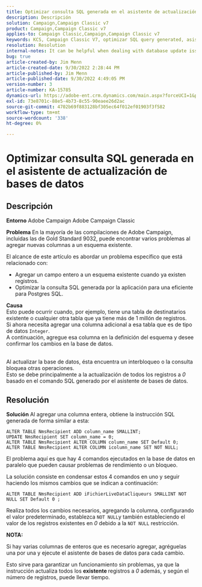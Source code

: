 ```yaml
---
title: Optimizar consulta SQL generada en el asistente de actualización de bases de datos
description: Descripción
solution: Campaign,Campaign Classic v7
product: Campaign,Campaign Classic v7
applies-to: Campaign Classic,Campaign,Campaign Classic v7
keywords: KCS, Campaign Classic V7, optimizar SQL query generated, asistente de actualización de bases de datos
resolution: Resolution
internal-notes: It can be helpful when dealing with database update issues with big tables
bug: true
article-created-by: Jim Menn
article-created-date: 9/30/2022 2:28:44 PM
article-published-by: Jim Menn
article-published-date: 9/30/2022 4:49:05 PM
version-number: 3
article-number: KA-15785
dynamics-url: https://adobe-ent.crm.dynamics.com/main.aspx?forceUCI=1&pagetype=entityrecord&etn=knowledgearticle&id=f9d8b92d-cc40-ed11-9db1-0022480866ad
exl-id: 73e8701c-88e5-4b73-8c55-90eaee26d2ac
source-git-commit: 4702b69f883128bf305ec64f012ef01903f3f582
workflow-type: tm+mt
source-wordcount: '338'
ht-degree: 0%

---
```


# Optimizar consulta SQL generada en el asistente de actualización de bases de datos

## Descripción


<b>Entorno</b>
Adobe Campaign Adobe Campaign Classic

<b>Problema</b>
En la mayoría de las compilaciones de Adobe Campaign, incluidas las de Gold Standard 9032, puede encontrar varios problemas al agregar nuevas columnas a un esquema existente.

El alcance de este artículo es abordar un problema específico que está relacionado con:

- Agregar un campo entero a un esquema existente cuando ya existen registros.
- Optimizar la consulta SQL generada por la aplicación para una eficiente para Postgres SQL.


<b>Causa</b>
<br>Esto puede ocurrir cuando, por ejemplo, tiene una tabla de destinatarios existente o cualquier otra tabla que ya tiene más de 1 millón de registros.
<br>Si ahora necesita agregar una columna adicional a esa tabla que es de tipo de datos `Integer`.
<br>A continuación, agregue esa columna en la definición del esquema y desee confirmar los cambios en la base de datos.

<br>Al actualizar la base de datos, ésta encuentra un interbloqueo o la consulta bloquea otras operaciones.
<br>Esto se debe principalmente a la actualización de todos los registros a *0* basado en el comando SQL generado por el asistente de bases de datos.<br>

## Resolución


<b>Solución</b>
Al agregar una columna entera, obtiene la instrucción SQL generada de forma similar a esta:


```
ALTER TABLE NmsRecipient ADD column_name SMALLINT;
UPDATE NmsRecipient SET column_name = 0;
ALTER TABLE NmsRecipient ALTER COLUMN column_name SET Default 0;
ALTER TABLE NmsRecipient ALTER COLUMN icolumn_name SET NOT NULL;
```


El problema aquí es que hay 4 comandos ejecutados en la base de datos en paralelo que pueden causar problemas de rendimiento o un bloqueo.

La solución consiste en condensar estos 4 comandos en uno y seguir haciendo los mismos cambios que se indican a continuación:


```
ALTER TABLE NmsRecipient ADD iFichierLiveDataCliqueurs SMALLINT NOT NULL SET Default 0 ;
```


Realiza todos los cambios necesarios, agregando la columna, configurando el valor predeterminado, establezca `NOT NULL`y también estableciendo el valor de los registros existentes en *0* debido a la `NOT NULL` restricción.



<b>NOTA:</b>

Si hay varias columnas de enteros que es necesario agregar, agréguelas una por una y ejecute el asistente de bases de datos para cada cambio.

Esto sirve para garantizar un funcionamiento sin problemas, ya que la instrucción actualiza todos los <b>existente </b>registros a *0* además, y según el número de registros, puede llevar tiempo.
